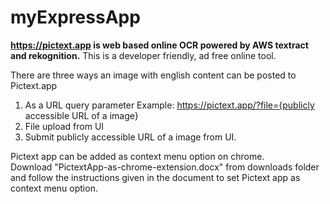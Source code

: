 # myExpressApp 
<strong>https://pictext.app is web based online OCR powered by AWS textract and rekognition.</strong>
This is a developer friendly, ad free online tool.

There are three ways an image with english content can be posted to Pictext.app
1) As a URL query parameter
    Example: https://pictext.app/?file={publicly accessible URL of a image}
2) File upload from UI
3) Submit publicly accessible URL of a image from UI.

Pictext app can be added as context menu option on chrome.
<br>
Download "PictextApp-as-chrome-extension.docx" from downloads folder and follow the instructions given in the document to set Pictext app as context menu option.
